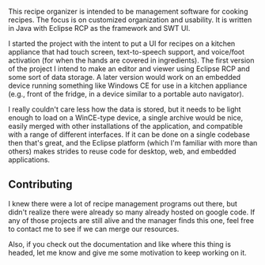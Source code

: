 This recipe organizer is intended to be management software for cooking recipes. The focus is on customized organization and usability. It is written in Java with Eclipse RCP as the framework and SWT UI.

I started the project with the intent to put a UI for recipes on a kitchen appliance that had touch screen, text-to-speech support, and voice/foot activation (for when the hands are covered in ingredients). The first version of the project I intend to make an editor and viewer using Eclipse RCP and some sort of data storage. A later version would work on an embedded device running something like Windows CE for use in a kitchen appliance (e.g., front of the fridge, in a device similar to a portable auto navigator).

I really couldn't care less how the data is stored, but it needs to be light enough to load on a WinCE-type device, a single archive would be nice, easily merged with other installations of the application, and compatible with a range of different interfaces. If it can be done on a single codebase then that's great, and the Eclipse platform (which I'm familiar with more than others) makes strides to reuse code for desktop, web, and embedded applications.

## Contributing ##
I knew there were a lot of recipe management programs out there, but didn't realize there were already so many already hosted on google code. If any of those projects are still alive and the manager finds this one, feel free to contact me to see if we can merge our resources.

Also, if you check out the documentation and like where this thing is headed, let me know and give me some motivation to keep working on it.